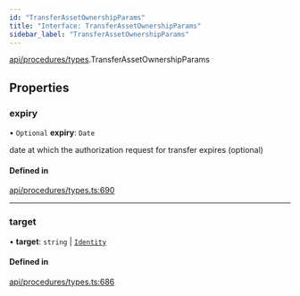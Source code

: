 ```yaml
---
id: "TransferAssetOwnershipParams"
title: "Interface: TransferAssetOwnershipParams"
sidebar_label: "TransferAssetOwnershipParams"
---
```


[api/procedures/types](../../../../../modules/API/Procedures/Types/Types.md).TransferAssetOwnershipParams

## Properties

### expiry

• `Optional` **expiry**: `Date`

date at which the authorization request for transfer expires (optional)

#### Defined in

[api/procedures/types.ts:690](https://github.com/PolymeshAssociation/polymesh-sdk/blob/720afb69c/src/api/procedures/types.ts#L690)

___

### target

• **target**: `string` \| [`Identity`](../../../../../classes/API/Entities/Identity/Identity.md)

#### Defined in

[api/procedures/types.ts:686](https://github.com/PolymeshAssociation/polymesh-sdk/blob/720afb69c/src/api/procedures/types.ts#L686)

